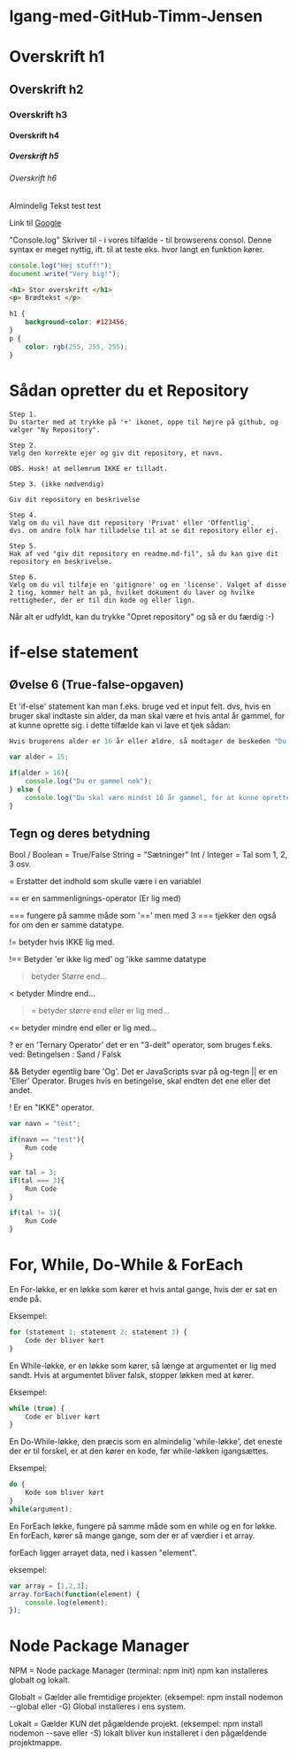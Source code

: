 # Igang-med-GitHub-Timm-Jensen

# Overskrift h1
## Overskrift h2
### Overskrift h3
#### Overskrift h4
##### Overskrift h5
###### Overskrift h6

Almindelig Tekst test test

Link til [Google](http://google.dk/)

"Console.log" Skriver til - i vores tilfælde - til browserens consol. Denne syntax er meget nyttig, ift. til at teste eks. hvor langt en funktion kører.  
````javascript
console.log("Hej stuff!");
document.write("Very big!");
````
````html
<h1> Stor overskrift </h1>
<p> Brødtekst </p>
````
````css
h1 {
    background-color: #123456;
}
p {
    color: rgb(255, 255, 255);
}
````

# Sådan opretter du et Repository 

````
Step 1.
Du starter med at trykke på '+' ikonet, oppe til højre på github, og vælger "Ny Repository".
```` 
````
Step 2.
Vælg den korrekte ejer og giv dit repository, et navn. 

OBS. Husk! at mellemrum IKKE er tilladt.
````
````
Step 3. (ikke nødvendig)

Giv dit repository en beskrivelse
````
````
Step 4.
Vælg om du vil have dit repository 'Privat' eller 'Offentlig'.
dvs. om andre folk har tilladelse til at se dit repository eller ej.
````
````
Step 5.
Hak af ved "giv dit repository en readme.md-fil", så du kan give dit repository en beskrivelse.
````
````
Step 6.
Vælg om du vil tilføje en 'gitignore' og en 'license'. Valget af disse 2 ting, kommer helt an på, hvilket dokument du laver og hvilke rettigheder, der er til din kode og eller lign.
````

Når alt er udfyldt, kan du trykke "Opret repository" og så er du færdig :-)


# if-else statement
## Øvelse 6 (True-false-opgaven)
Et 'if-else' statement kan man f.eks. bruge ved et input felt. dvs, hvis en bruger skal indtaste sin alder, da man skal være et hvis antal år gammel, for at kunne oprette sig.  i dette tilfælde kan vi lave et tjek sådan:

````javascript
Hvis brugerens alder er 16 år eller ældre, så modtager de beskeden "Du er gammel nok", hvis brugerens alder, derimod er under 16, så modtager de beskeden "Du skal være mindst 16 år gammel, for at kunne oprette dig her".

var alder = 15;

if(alder > 16){
    console.log("Du er gammel nok");
} else {
    console.log("Du skal være mindst 16 år gammel, for at kunne oprette dig her");
}
````

## Tegn og deres betydning

Bool / Boolean = True/False
String = "Sætninger"
Int / Integer = Tal som 1, 2, 3 osv.

=  Erstatter det indhold som skulle være i en variablel

== er en sammenlignings-operator (Er lig med)

=== fungere på samme måde som '==' men med 3 === tjekker den også for om den er samme datatype.

!= betyder hvis IKKE lig med.

!== Betyder 'er ikke lig med' og 'ikke samme datatype
> betyder Større end...

< betyder Mindre end...

>= betyder større end eller er lig med...

<= betyder mindre end eller er lig med...

? er en 'Ternary Operator' det er en "3-delt" operator, som bruges f.eks. ved: Betingelsen : Sand / Falsk

&&  Betyder egentlig bare 'Og'. Det er JavaScripts svar på og-tegn
|| er en 'Eller' Operator. Bruges hvis en betingelse, skal endten det ene eller det andet.

! Er en "IKKE" operator.

````javascript
var navn = "test";

if(navn == "test"){
    Run code
}

var tal = 3;
if(tal === 3){
    Run Code
}

if(tal != 3){
    Run Code
}
````

# For, While, Do-While & ForEach

En For-løkke, er en løkke som kører et hvis antal gange, hvis der er sat en ende på.

Eksempel:
```javascript
for (statement 1; statement 2; statement 3) {
    Code der bliver kørt
}
```

En While-løkke, er en løkke som kører, så længe at argumentet er lig med sandt. Hvis at argumentet bliver falsk, stopper løkken med at kører.

Eksempel:
```javascript
while (true) {
    Code er bliver kørt
}
```

En Do-While-løkke, den præcis som en almindelig 'while-løkke', det eneste der er til forskel, er at den kører en kode, før while-løkken igangsættes.

Eksempel:
```javascript
do {
    Kode som bliver kørt
}
while(argument);
```

En ForEach løkke, fungere på samme måde som en while og en for løkke. En forEach, kører så mange gange, som der er af værdier i et array.

forEach ligger arrayet data, ned i kassen "element".

eksempel:
```javascript
var array = [1,2,3];
array.forEach(function(element) {
    console.log(element);
});
```

# Node Package Manager

NPM = Node package Manager (terminal: npm init) npm kan installeres globalt og lokalt.

Globalt = Gælder alle fremtidige projekter. (eksempel: npm install nodemon --global eller -G) Global installeres i ens system.

Lokalt = Gælder KUN det pågældende projekt. (eksempel: npm install nodemon --save eller -S) lokalt bliver kun installeret i den pågældende projektmappe.